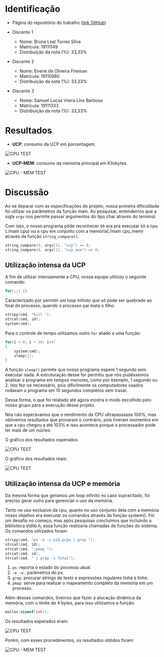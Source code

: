 # Identificação

* Página do repositório do trabalho ([link GitHub](https://github.com/samurollie/AB2.1)) 

* Discente 1
	* Nome: Bruna Leal Torres Silva
	* Matrícula: 19111149
	* Distribuição da nota (%): 33,33%
* Discente 2
	* Nome: Eirene de Oliveira Fireman
	* Matrícula: 19110980
	* Distribuição da nota (%): 33,33%
* Discente 3
	* Nome: Samuel Lucas Vieira Lins Barbosa
	* Matrícula: 19111333
	* Distribuição da nota (%): 33,33%		
	
# Resultados
*  **UCP**: consumo da UCP em porcentagem.

![CPU TEST](https://i.imgur.com/yZhBThq.png)

*  **UCP-MEM**: consumo da memória principal em Kilobytes.

![CPU - MEM TEST](https://i.imgur.com/qJQaw4M.png)

# Discussão

Ao se deparar com as especificações do projeto, nossa primeira dificuldade foi utilizar os parâmetros da função main. Ao pesquisar, entendemos que a sigla ```argv``` nos permite passar argumentos do tipo char através do terminal.

Com isso, o nosso programa pôde reconhecer se era pra executar só a cpu (./main cpu) ou a cpu em conjunto com a memória(./main cpu_mem) através da função ```string_compare()```.

```c
string_compare(0, argv[1], "ucp") == 0;
string_compare(0, argv[1], "ucp_mem") == 0;
```

## Utilização intensa da UCP

A fim de utilizar intensamente a CPU, nossa equipe utilizou o seguinte comando:

```c
for(;;) {}
```

Caracterizado por permitir um loop infinito que só pode ser quebrado ao final do processo, quando o processo pai mata o filho.

```c
strcpy(cmd, "kill ");
strcat(cmd, id);
system(cmd);
```
Para o controle de tempo utilizamos outro ```for``` aliado a uma função:

```c
for(i = 0; i < 10; i++)
{
	system(cmd);
	sleep(1);
}
```

A função ```sleep()``` permite que nosso programa espere 1 segundo sem executar nada. A estruturação desse for permitiu que nós pudéssemos analisar o programa em tempos menores, como por exemplo, 1 segundo ou 2. Isto fez-se necessário, pois dificilmente os computadores usados rodavam o programa em 10 segundos completos sem travar.

Dessa forma, o que foi relatado até agora mostra o modo escolhido pelo nosso grupo para a execução desse projeto. 

Nós não esperávamos que o rendimento da CPU ultrapassasse 100%, mas obtivemos resultados que provaram o contrário, pois tiveram momentos em que a cpu chegou a até 103% e isso acontece porque o processador pode ter mais de um núcleo.

O gráfico dos resultados esperados:

![CPU TEST](https://i.imgur.com/OSzMHIc.png)

O gráfico dos resultados reais:

![CPU TEST](https://i.imgur.com/yZhBThq.png)


## Utilização intensa da UCP e memória

Da mesma forma que geramos um loop infinito no caso supracitado, foi preciso gerar outro para gerenciar o uso da memória.

Tanto no uso exclusivo da cpu, quanto no uso conjunto dela com a memória nosso objetivo era executar os comandos através da função system(). Foi um desafio no começo, mas após pesquisas concluímos que incluindo a biblioteca stdlib.h, essa função realizaria chamadas de funções do sistema. Os comandos utilizados foram:

```c
strcpy(cmd, "ps -e -o pid,pcpu | grep ");
strcat(cmd, id);
strcat(cmd, ";pmap ");
strcat(cmd, id); 
strcat(cmd, " | grep -i Total");
```

1.	```ps```: reporta o estado do processo atual.
2.	```-e -o``` : parâmetros do ps.
3.	```grep```: procurar strings de texto e expressões regulares linha a linha.
4.	```pmap```: serve para realizar o mapeamento completo da memória em um processo.

Além desses comandos, tivemos que fazer a alocação dinâmica da memória, com o limite de 4 bytes, para isso utilizamos a função:

```c
malloc(sizeof(int));
```

Os resultados esperados eram: 

![CPU TEST](https://i.imgur.com/LVXexrK.png)

Porém, com esses procedimentos, os resultados obtidos foram:

![CPU - MEM TEST](https://i.imgur.com/qJQaw4M.png)
